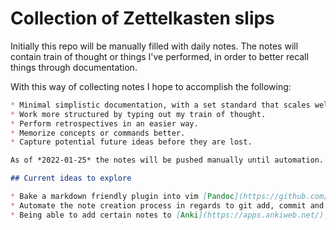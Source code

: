 # Collection of Zettelkasten slips

Initially this repo will be manually filled with daily notes.
The notes will contain train of thought or things I've performed, in order to better recall things through documentation.

With this way of collecting notes I hope to accomplish the following:

```markdown
* Minimal simplistic documentation, with a set standard that scales well with potential future automation scripts.
* Work more structured by typing out my train of thought.
* Perform retrospectives in an easier way.
* Memorize concepts or commands better.
* Capture potential future ideas before they are lost.

As of *2022-01-25* the notes will be pushed manually until automation.

## Current ideas to explore

* Bake a markdown friendly plugin into vim [Pandoc](https://github.com/vim-pandoc/vim-pandoc) in order to better directly visualize notes being written.
* Automate the note creation process in regards to git add, commit and push, design TBD.
* Being able to add certain notes to [Anki](https://apps.ankiweb.net/), by adding a certain tag or marker in note. Depending on their API it might be a daunting task.

